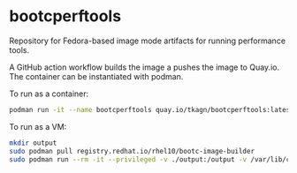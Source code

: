 # bootcperftools


Repository for Fedora-based image mode artifacts for running performance tools. 

A GitHub action workflow builds the image a pushes the image to Quay.io. The container can be instantiated with podman.

To run as a container:

```bash
podman run -it --name bootcperftools quay.io/tkagn/bootcperftools:latest /bin/bash
```

To run as a VM:

```bash
mkdir output
sudo podman pull registry.redhat.io/rhel10/bootc-image-builder
sudo podman run --rm -it --privileged -v ./output:/output -v /var/lib/containers/storage:/var/lib/containers/storage registry.redhat.io/rhel10/bootc-image-builder:latest --type qcow2 quay.io/tkagn/bootcperftools:latest
```


